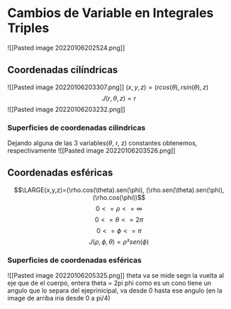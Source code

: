 # Cambios de Variable en Integrales Triples
![[Pasted image 20220106202524.png]]

## Coordenadas cilíndricas
![[Pasted image 20220106203307.png]]
$(x,y,z)=(r cos(\theta), rsin(\theta),z)$
$$J(r, \theta, z) = r$$
![[Pasted image 20220106203232.png]]
### Superficies de coordenadas cilindricas
Dejando alguna de las 3 variables($\theta$, r, z) constantes obtenemos, respectivamente
![[Pasted image 20220106203526.png]]

## Coordenadas esféricas
$$\LARGE(x,y,z)=(\rho.cos(\theta).sen(\phi), (\rho.sen(\theta).sen(\phi),(\rho.cos(\phi))$$
$$0<=\rho<=\infty$$
$$0<=\theta<=2 \pi$$
$$0<=\phi<=\pi$$
$$J(\rho,\phi,\theta)=\rho² sen(\phi)$$

### Superficies de coordenadas esféricas
![[Pasted image 20220106205325.png]]
theta va se mide segn la vuelta al eje que de el cuerpo, entera theta = 2pi
phi como es un cono tiene un angulo que lo separa del ejeprinicipal, va desde 0 hasta ese angulo (en la image de arriba iria desde 0 a pi/4)
